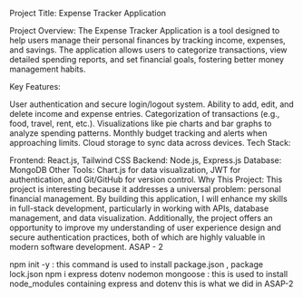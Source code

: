 Project Title: Expense Tracker Application

Project Overview: The Expense Tracker Application is a tool designed to help users manage their personal finances by tracking income, expenses, and savings. The application allows users to categorize transactions, view detailed spending reports, and set financial goals, fostering better money management habits.

Key Features:

User authentication and secure login/logout system. Ability to add, edit, and delete income and expense entries. Categorization of transactions (e.g., food, travel, rent, etc.). Visualizations like pie charts and bar graphs to analyze spending patterns. Monthly budget tracking and alerts when approaching limits. Cloud storage to sync data across devices. Tech Stack:

Frontend: React.js, Tailwind CSS Backend: Node.js, Express.js Database: MongoDB Other Tools: Chart.js for data visualization, JWT for authentication, and Git/GitHub for version control. Why This Project: This project is interesting because it addresses a universal problem: personal financial management. By building this application, I will enhance my skills in full-stack development, particularly in working with APIs, database management, and data visualization. Additionally, the project offers an opportunity to improve my understanding of user experience design and secure authentication practices, both of which are highly valuable in modern software development.
ASAP - 2 

npm init -y : this command is  used to install package.json , package lock.json 
npm i express dotenv nodemon mongoose :  this is used to install node_modules containing express and dotenv 
this is what we did in ASAP-2 